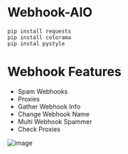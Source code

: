 # Webhook-AIO
```Install ALL Requirements
pip install requests
pip install colorama
pip instal pystyle
```
# Webhook Features
- Spam Webhooks
- Proxies
- Gather Webhook Info
- Change Webhook Name
- Multi Webhook Spammer
- Check Proxies

![image](https://github.com/user-attachments/assets/76f89dfa-08d6-4c59-94e7-df54b619e254)
